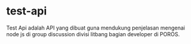# test-api
Test Api adalah API yang dibuat guna mendukung penjelasan mengenai node js di group discussion divisi litbang bagian developer di POROS.
